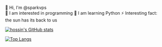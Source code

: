 👋 Hi, I'm @sparkvps
<br>
👀 I am interested in programming
🌱 I am learning Python
⚡ Interesting fact: the sun has its back to us


[![hossin's GitHub stats](https://github-readme-stats-git-master-hossinasaadi.vercel.app/api?username=sparkvps&count_private=true&show_icons=true&include_all_commits=true)](https://github.com/sparkvps)

[![Top Langs](https://github-readme-stats-git-master-hossinasaadi.vercel.app/api/top-langs/?username=sparkvps&layout=compact&langs_count=10&hide=Perl,SCSS,C,C%2B%2B,Assembly,Objective-C,Jupyter%20Notebook,Shell,TypeScript)](https://github.com/sparkvps)
